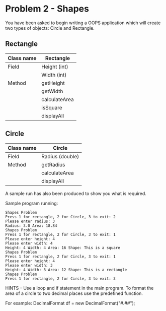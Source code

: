 ﻿# Problem 2 - Shapes

You have been asked to begin writing a OOPS application which will create two types of objects: Circle and Rectangle. 

## Rectangle
| Class name              | Rectangle
|-------------------------|-------------------------|
| Field                   | Height (int)
|                         | Width (int)
| Method                  | getHeight
|                         | getWidth
|                         | calculateArea
|                         | isSquare
|                         | displayAll

## Circle
| Class name              | Circle
|-------------------------|-------------------------|
| Field                   | Radius (double)
| Method                  | getRadius
|                         | calculateArea
|                         | displayAll

A sample run has also been produced to show you what is required. <br />

Sample program running:<br />

```
Shapes Problem
Press 1 for rectangle, 2 for Circle, 3 to exit: 2
Please enter radius: 3
Radius: 3.0 Area: 18.84
Shapes Problem
Press 1 for rectangle, 2 for Circle, 3 to exit: 1
Please enter height: 4
Please enter width: 4
Height: 4 Width: 4 Area: 16 Shape: This is a square
Shapes Problem
Press 1 for rectangle, 2 for Circle, 3 to exit: 1
Please enter height: 4
Please enter width: 3
Height: 4 Width: 3 Area: 12 Shape: This is a rectangle
Shapes Problem
Press 1 for rectangle, 2 for Circle, 3 to exit: 3
```

HINTS – Use a loop and if statement in the main program. To format the area of a circle to two decimal places use the predefined function.

For example:  DecimalFormat df = new DecimalFormat("#.##"); 
